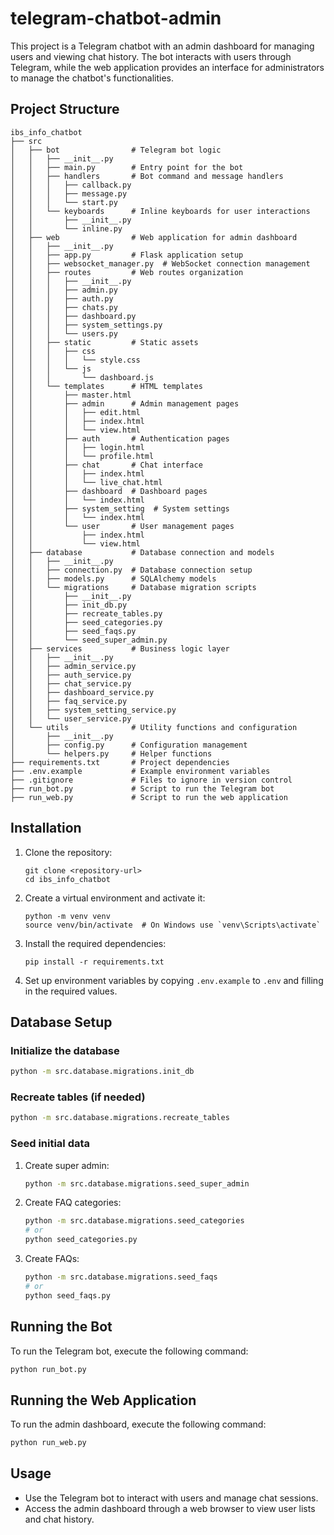 # telegram-chatbot-admin

This project is a Telegram chatbot with an admin dashboard for managing users and viewing chat history. The bot interacts with users through Telegram, while the web application provides an interface for administrators to manage the chatbot's functionalities.

## Project Structure

```
ibs_info_chatbot
├── src
│   ├── bot                # Telegram bot logic
│   │   ├── __init__.py
│   │   ├── main.py        # Entry point for the bot
│   │   ├── handlers       # Bot command and message handlers
│   │   │   ├── callback.py
│   │   │   ├── message.py
│   │   │   └── start.py
│   │   └── keyboards      # Inline keyboards for user interactions
│   │       ├── __init__.py
│   │       └── inline.py
│   ├── web                # Web application for admin dashboard
│   │   ├── __init__.py
│   │   ├── app.py         # Flask application setup
│   │   ├── websocket_manager.py  # WebSocket connection management
│   │   ├── routes         # Web routes organization
│   │   │   ├── __init__.py
│   │   │   ├── admin.py
│   │   │   ├── auth.py
│   │   │   ├── chats.py
│   │   │   ├── dashboard.py
│   │   │   ├── system_settings.py
│   │   │   └── users.py
│   │   ├── static         # Static assets
│   │   │   ├── css
│   │   │   │   └── style.css
│   │   │   └── js
│   │   │       └── dashboard.js
│   │   └── templates      # HTML templates
│   │       ├── master.html
│   │       ├── admin      # Admin management pages
│   │       │   ├── edit.html
│   │       │   ├── index.html
│   │       │   └── view.html
│   │       ├── auth       # Authentication pages
│   │       │   ├── login.html
│   │       │   └── profile.html
│   │       ├── chat       # Chat interface
│   │       │   ├── index.html
│   │       │   └── live_chat.html
│   │       ├── dashboard  # Dashboard pages
│   │       │   └── index.html
│   │       ├── system_setting  # System settings
│   │       │   └── index.html
│   │       └── user       # User management pages
│   │           ├── index.html
│   │           └── view.html
│   ├── database           # Database connection and models
│   │   ├── __init__.py
│   │   ├── connection.py  # Database connection setup
│   │   ├── models.py      # SQLAlchemy models
│   │   └── migrations     # Database migration scripts
│   │       ├── __init__.py
│   │       ├── init_db.py
│   │       ├── recreate_tables.py
│   │       ├── seed_categories.py
│   │       ├── seed_faqs.py
│   │       └── seed_super_admin.py
│   ├── services           # Business logic layer
│   │   ├── __init__.py
│   │   ├── admin_service.py
│   │   ├── auth_service.py
│   │   ├── chat_service.py
│   │   ├── dashboard_service.py
│   │   ├── faq_service.py
│   │   ├── system_setting_service.py
│   │   └── user_service.py
│   └── utils              # Utility functions and configuration
│       ├── __init__.py
│       ├── config.py      # Configuration management
│       └── helpers.py     # Helper functions
├── requirements.txt       # Project dependencies
├── .env.example           # Example environment variables
├── .gitignore             # Files to ignore in version control
├── run_bot.py             # Script to run the Telegram bot
├── run_web.py             # Script to run the web application
```

## Installation

1. Clone the repository:
   ```
   git clone <repository-url>
   cd ibs_info_chatbot
   ```

2. Create a virtual environment and activate it:
   ```
   python -m venv venv
   source venv/bin/activate  # On Windows use `venv\Scripts\activate`
   ```

3. Install the required dependencies:
   ```
   pip install -r requirements.txt
   ```

4. Set up environment variables by copying `.env.example` to `.env` and filling in the required values.

## Database Setup

### Initialize the database
```bash
python -m src.database.migrations.init_db
```

### Recreate tables (if needed)
```bash
python -m src.database.migrations.recreate_tables
```

### Seed initial data

1. Create super admin:
   ```bash
   python -m src.database.migrations.seed_super_admin
   ```

2. Create FAQ categories:
   ```bash
   python -m src.database.migrations.seed_categories
   # or
   python seed_categories.py
   ```

3. Create FAQs:
   ```bash
   python -m src.database.migrations.seed_faqs
   # or
   python seed_faqs.py
   ```

## Running the Bot

To run the Telegram bot, execute the following command:
```bash
python run_bot.py
```

## Running the Web Application

To run the admin dashboard, execute the following command:
```bash
python run_web.py
```

## Usage

- Use the Telegram bot to interact with users and manage chat sessions.
- Access the admin dashboard through a web browser to view user lists and chat history.
